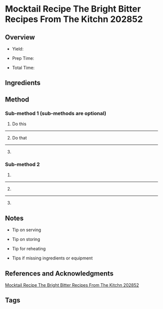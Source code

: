 # Mocktail Recipe The Bright Bitter Recipes From The Kitchn 202852

## Overview

- Yield:

- Prep Time:

- Total Time:

## Ingredients



## Method

### Sub-method 1 (sub-methods are optional)

1. Do this
---
2. Do that
---
3.

### Sub-method 2

1.
---
2.
---
3.

## Notes

- Tip on serving

- Tip on storing

- Tip for reheating

- Tips if missing ingredients or equipment

## References and Acknowledgments

[Mocktail Recipe The Bright Bitter Recipes From The Kitchn 202852](https://www.thekitchn.com/mocktail-recipe-the-bright-bitter-recipes-from-the-kitchn-202852)

## Tags


